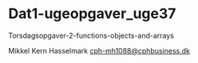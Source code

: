 # Dat1-ugeopgaver_uge37
Torsdagsopgaver-2-functions-objects-and-arrays

Mikkel Kern Hasselmark cph-mh1088@cphbusiness.dk


